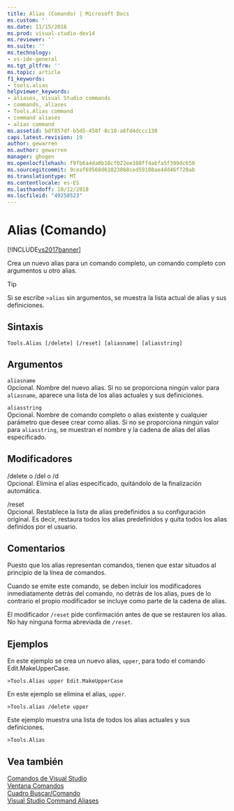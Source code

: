 ```yaml
---
title: Alias (Comando) | Microsoft Docs
ms.custom: ''
ms.date: 11/15/2016
ms.prod: visual-studio-dev14
ms.reviewer: ''
ms.suite: ''
ms.technology:
- vs-ide-general
ms.tgt_pltfrm: ''
ms.topic: article
f1_keywords:
- tools.alias
helpviewer_keywords:
- aliases, Visual Studio commands
- commands, aliases
- Tools.Alias command
- command aliases
- alias command
ms.assetid: bdf857df-b5d5-450f-8c10-a6fd4dccc130
caps.latest.revision: 19
author: gewarren
ms.author: gewarren
manager: ghogen
ms.openlocfilehash: f9fb6a4da0b18cf022ee388ff4a6fa5f399dc650
ms.sourcegitcommit: 9ceaf69568d61023868ced59108ae4dd46f720ab
ms.translationtype: MT
ms.contentlocale: es-ES
ms.lasthandoff: 10/12/2018
ms.locfileid: "49258523"
---
```

# <a name="alias-command"></a>Alias (Comando)
[!INCLUDE[vs2017banner](../../includes/vs2017banner.md)]

  
Crea un nuevo alias para un comando completo, un comando completo con argumentos u otro alias.  
  
> [!TIP]
>  Si se escribe `>alias` sin argumentos, se muestra la lista actual de alias y sus definiciones.  
  
## <a name="syntax"></a>Sintaxis  
  
```  
Tools.Alias [/delete] [/reset] [aliasname] [aliasstring]  
```  
  
## <a name="arguments"></a>Argumentos  
 `aliasname`  
 Opcional. Nombre del nuevo alias. Si no se proporciona ningún valor para `aliasname`, aparece una lista de los alias actuales y sus definiciones.  
  
 `aliasstring`  
 Opcional. Nombre de comando completo o alias existente y cualquier parámetro que desee crear como alias. Si no se proporciona ningún valor para `aliasstring`, se muestran el nombre y la cadena de alias del alias especificado.  
  
## <a name="switches"></a>Modificadores  
 /delete o /del o /d  
 Opcional. Elimina el alias especificado, quitándolo de la finalización automática.  
  
 /reset  
 Opcional. Restablece la lista de alias predefinidos a su configuración original. Es decir, restaura todos los alias predefinidos y quita todos los alias definidos por el usuario.  
  
## <a name="remarks"></a>Comentarios  
 Puesto que los alias representan comandos, tienen que estar situados al principio de la línea de comandos.  
  
 Cuando se emite este comando, se deben incluir los modificadores inmediatamente detrás del comando, no detrás de los alias, pues de lo contrario el propio modificador se incluye como parte de la cadena de alias.  
  
 El modificador `/reset` pide confirmación antes de que se restauren los alias. No hay ninguna forma abreviada de `/reset`.  
  
## <a name="examples"></a>Ejemplos  
 En este ejemplo se crea un nuevo alias, `upper`, para todo el comando Edit.MakeUpperCase.  
  
```  
>Tools.Alias upper Edit.MakeUpperCase  
```  
  
 En este ejemplo se elimina el alias, `upper`.  
  
```  
>Tools.alias /delete upper  
```  
  
 Este ejemplo muestra una lista de todos los alias actuales y sus definiciones.  
  
```  
>Tools.Alias  
```  
  
## <a name="see-also"></a>Vea también  
 [Comandos de Visual Studio](../../ide/reference/visual-studio-commands.md)   
 [Ventana Comandos](../../ide/reference/command-window.md)   
 [Cuadro Buscar/Comando](../../ide/find-command-box.md)   
 [Visual Studio Command Aliases](../../ide/reference/visual-studio-command-aliases.md)



